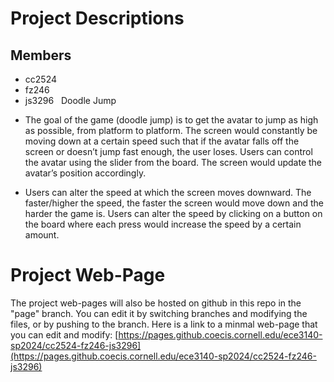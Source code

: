 # Project Descriptions 
## Members
- cc2524
- fz246
- js3296
 
Doodle Jump

* The goal of the game (doodle jump) is to get the avatar to jump as high as possible, from platform to platform. The screen would constantly be moving down at a certain speed such that if the avatar falls off the screen or doesn’t jump fast enough, the user loses. Users can control the avatar using the slider from the board. The screen would update the avatar’s position accordingly. 

* Users can alter the speed at which the screen moves downward. The faster/higher the speed, the faster the screen would move down and the harder the game is. Users can alter the speed by clicking on a button on the board where each press would increase the speed by a certain amount.

# Project Web-Page

The project web-pages will also be hosted on github in this repo in the "page" branch. You can edit it by switching branches and modifying the files, or by pushing to the branch. Here is a link to a minmal web-page that you can edit and modify: [https://pages.github.coecis.cornell.edu/ece3140-sp2024/cc2524-fz246-js3296](https://pages.github.coecis.cornell.edu/ece3140-sp2024/cc2524-fz246-js3296)
